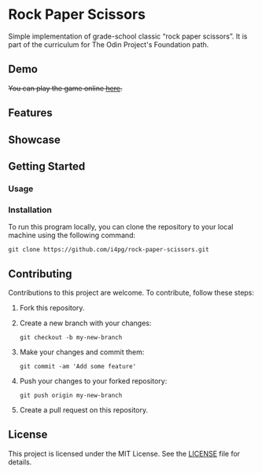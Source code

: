 # Rock Paper Scissors

Simple implementation of grade-school classic “rock paper scissors”. It is part of the curriculum for The Odin Project's Foundation path.

## Demo

~~You can play the game online [here](https://i4pg.github.io/rock-paper-scissors/).~~

## Features

<!-- *   Two players can play the game (X and O). -->
<!-- *   Players can take turns marking spaces on a 3x3 grid. -->
<!-- *   The game ends when a player gets three in a row or all spaces are filled without a winner. -->
<!-- *   The winner is displayed at the end of the game. -->
<!-- *   The game keeps running and calculating points. -->
<!-- *   It supports single player so you can play against a computer. -->
<!-- *   The computer uses a simple algorithm that takes all the available moves, then loops twice. First, it tries each move and plays it if it's a winning move; otherwise, it goes to the next move. Second, if there is no winning move, it tries each possible move and plays there if it's preventing the opponent from winning; otherwise, it chooses a random place to play. -->
<!-- *   It has a mobile-first responsive design, using [Bulma.io](https://bulma.io/). -->

## Showcase

<!-- Here are some screenshots of the Rock Paper Scissors game: -->

<!-- ![](./assest/showcase/cp1.gif) -->

<!-- ![](./assest/showcase/multi.gif) -->

## Getting Started

### Usage

<!-- You can play the game online [here](https://i4pg.github.io/rock-paper-scissors/). -->

### Installation

To run this program locally, you can clone the repository to your local machine using the following command:

`git clone https://github.com/i4pg/rock-paper-scissors.git`

<!-- Then open the `index.html` file in your web browser to start playing the game. -->

## Contributing

Contributions to this project are welcome. To contribute, follow these steps:

1.  Fork this repository.
    
2.  Create a new branch with your changes:
    
    `git checkout -b my-new-branch`
3.  Make your changes and commit them:
    
    `git commit -am 'Add some feature'`
4.  Push your changes to your forked repository:
    
    `git push origin my-new-branch`
5.  Create a pull request on this repository.
    

## License

This project is licensed under the MIT License. See the [LICENSE](LICENSE) file for details.
